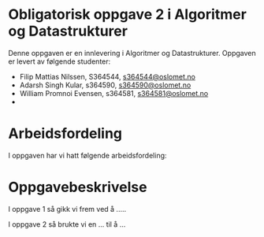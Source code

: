 # Obligatorisk oppgave 2 i Algoritmer og Datastrukturer

Denne oppgaven er en innlevering i Algoritmer og Datastrukturer. 
Oppgaven er levert av følgende studenter:

* Filip Mattias Nilssen, S364544, s364544@oslomet.no
* Adarsh Singh Kular, s364590, s364590@oslomet.no
* William Promnoi Evensen, s364581, s364581@oslomet.no
* 

# Arbeidsfordeling

I oppgaven har vi hatt følgende arbeidsfordeling:


# Oppgavebeskrivelse

I oppgave 1 så gikk vi frem ved å .....

I oppgave 2 så brukte vi en ... til å ...
